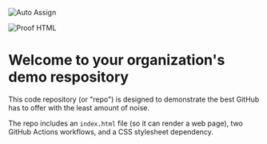![Auto Assign](https://github.com/PublickLR14/demo-repository/actions/workflows/auto-assign.yml/badge.svg)

![Proof HTML](https://github.com/PublickLR14/demo-repository/actions/workflows/proof-html.yml/badge.svg)

# Welcome to your organization's demo respository
This code repository (or "repo") is designed to demonstrate the best GitHub has to offer with the least amount of noise.

The repo includes an `index.html` file (so it can render a web page), two GitHub Actions workflows, and a CSS stylesheet dependency.
